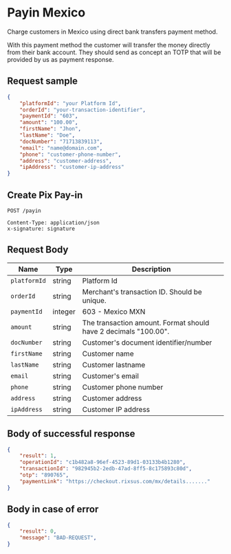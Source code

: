 # Payin Mexico

Charge customers in Mexico using direct bank transfers payment method.

With this payment method the customer will transfer the money directly from their bank account. They should send as concept an TOTP that will be provided by us as payment response.

## Request sample

```json
{
    "platformId": "your Platform Id",
    "orderId": "your-transaction-identifier",
    "paymentId": "603",
    "amount": "100.00",
    "firstName": "Jhon",
    "lastName": "Doe",
    "docNumber": "71713839113",
    "email": "name@domain.com",
    "phone": "customer-phone-number",
    "address": "customer-address",
    "ipAddress": "customer-ip-address"
}
```
## Create Pix Pay-in
```http
POST /payin

Content-Type: application/json
x-signature: signature
```
## Request Body
| Name | Type | Description |
|-------------|--------|-------------------------------|
| `platformId` | string | Platform Id |
| `orderId` | string | Merchant's transaction ID. Should be unique. |
| `paymentId` | integer| 603 - Mexico MXN |
| `amount` | string | The transaction amount. Format should have 2 decimals "100.00". |
| `docNumber` | string | Customer's document identifier/number |
| `firstName` | string | Customer name |
| `lastName` | string | Customer lastname |
| `email` | string | Customer's email |
| `phone` | string | Customer phone number |
| `address` | string | Customer address |
| `ipAddress` | string | Customer IP address |

## Body of successful response
```json
{
    "result": 1,
    "operationId": "c1b482a8-96ef-4523-89d1-03133b4b1280",
    "transactionId": "982945b2-2edb-47ad-8ff5-8c175893c80d",
    "otp": "890765",
    "paymentLink": "https://checkout.rixsus.com/mx/details......."
}
```

## Body in case of error
```json
{
    "result": 0,
    "message": "BAD-REQUEST",
}
```

